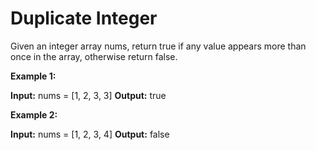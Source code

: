 # Duplicate Integer

Given an integer array nums, return true if any value appears more than once in the array, otherwise return false.

**Example 1:**

**Input:** nums = [1, 2, 3, 3]
**Output:** true

**Example 2:**

**Input:** nums = [1, 2, 3, 4]
**Output:** false

